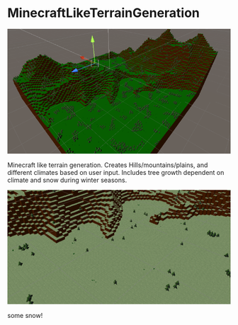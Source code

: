 # MinecraftLikeTerrainGeneration

![alt text](Unity_S4FEmG6HmV.png)

Minecraft like terrain generation. Creates Hills/mountains/plains, and different climates based on user input. Includes tree growth dependent on climate and snow during winter seasons.

![alt text](Unity_fpVJSsa26j.png)

some snow!
